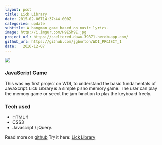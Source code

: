 ```yaml
---
layout: post
title: Lick Library
date: 2015-02-06T14:37:44.000Z
categories: update
subtitle: A hangman game based on music lyrics.
image: http://i.imgur.com/H9ESh9E.jpg
project_url: https://sheltered-dawn-39871.herokuapp.com/
github_url: https://github.com/jgburton/WDI_PROJECT_1
date:   2016-12-07
---
```


<img src="https://i.imgur.com/VbOCPEe.png" class="fit image">

### JavaScript Game

This was my first project on WDI, to understand the basic fundamentals of JavaScript. Lick Library is a simple piano memory game. The user can play the memory game or select the jam function to play the keyboard freely.

### Tech used

- HTML 5
- CSS3
- Javascript / jQuery.

Read more on [github](https://github.com/jgburton/WDI_PROJECT_1)
Try it here: [Lick Library](https://sheltered-dawn-39871.herokuapp.com/)
